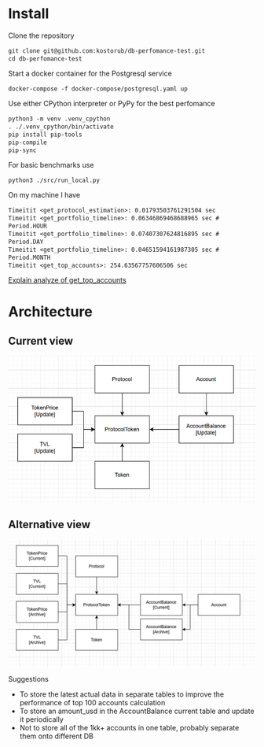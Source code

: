 # Install

Clone the repository

    git clone git@github.com:kostorub/db-perfomance-test.git
    cd db-perfomance-test

Start a docker container for the Postgresql service

    docker-compose -f docker-compose/postgresql.yaml up

Use either CPython interpreter or PyPy for the best perfomance

    python3 -m venv .venv_cpython
    . ./.venv_cpython/bin/activate
    pip install pip-tools
    pip-compile
    pip-sync

For basic benchmarks use

    python3 ./src/run_local.py

On my machine I have

    Timeitit <get_protocol_estimation>: 0.01793503761291504 sec
    Timeitit <get_portfolio_timeline>: 0.06346869468688965 sec # Period.HOUR
    Timeitit <get_portfolio_timeline>: 0.07407307624816895 sec # Period.DAY
    Timeitit <get_portfolio_timeline>: 0.04651594161987305 sec # Period.MONTH
    Timeitit <get_top_accounts>: 254.63567757606506 sec

[Explain analyze of get_top_accounts](https://explain.tensor.ru/archive/explain/c1a534ee44f4273beb334584374b00ac:0:2023-03-15 "Explain of get_top_accounts")

# Architecture 

## Current view

![Alt text](https://github.com/kostorub/db-perfomance-test/blob/main/img/Screenshot%202023-03-10%20203127.png "Current structure")

## Alternative view

![Alt text](https://github.com/kostorub/db-perfomance-test/blob/main/img/Screenshot%202023-03-10%20204201.png "Alternative structure")

Suggestions  
- To store the latest actual data in separate tables to improve the performance of top 100 accounts calculation
- To store an amount_usd in the AccountBalance current table and update it periodically
- Not to store all of the 1kk+ accounts in one table, probably separate them onto different DB
